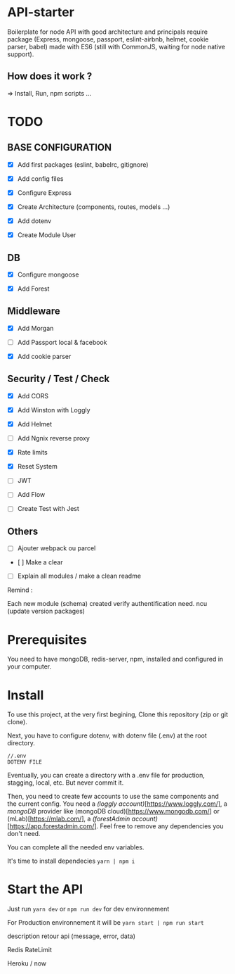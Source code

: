 # API-starter
Boilerplate for node API with good architecture and principals require package (Express, mongoose, passport, eslint-airbnb, helmet, cookie parser, babel) made with ES6 (still with CommonJS, waiting for node native support).


## How does it work ?
=> Install, Run, npm scripts ...

# TODO


## BASE CONFIGURATION

- [x] Add first packages (eslint, babelrc, gitignore)

- [x] Add config files

- [x] Configure Express

- [x] Create Architecture (components, routes, models ...)

- [x] Add dotenv

- [x] Create Module User


## DB

- [x] Configure mongoose

- [x] Add Forest


## Middleware

- [x] Add Morgan

- [ ] Add Passport local & facebook

- [x] Add cookie parser


## Security / Test / Check

- [x] Add CORS

- [x] Add Winston with Loggly

- [x] Add Helmet

- [ ] Add Ngnix reverse proxy

- [x] Rate limits

- [x] Reset System

- [ ] JWT 

- [ ] Add Flow

- [ ] Create Test with Jest

## Others

- [ ] Ajouter webpack ou parcel

- [ ] Make a clear

- [ ] Explain all modules / make a clean readme

Remind :

Each new module (schema) created verify authentification need.
ncu (update version packages)




# Prerequisites

You need to have mongoDB, redis-server, npm, installed and configured in your computer.

# Install

To use this project, at the very first begining,
Clone this repository (zip or git clone).


Next, you have to configure dotenv, with dotenv file (.env) at the root directory.


```
//.env
DOTENV FILE
```


Eventually, you can create a directory with a .env file for production, stagging, local, etc. But never commit it.

Then, you need to create few accounts to use the same components and the current config. 
You need a *(loggly account)*[https://www.loggly.com/], a *mongoDB* provider like (mongoDB cloud)[https://www.mongodb.com/] or (mLab)[https://mlab.com/], a *(forestAdmin account)*[https://app.forestadmin.com/].
Feel free to remove any dependencies you don't need.

 
You can complete all the needed env variables.


It's time to install dependecies 
`yarn | npm i`

# Start the API

Just run `yarn dev` or `npm run dev` for dev environnement


For Production environnement it will be `yarn start | npm run start`



description retour api (message, error, data)

 Redis
 RateLimit


 Heroku / now

